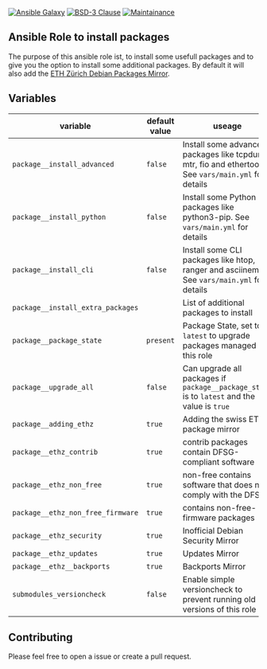 [![Ansible Galaxy](https://ansible.l3d.space/svg/l3d.packages.svg)](https://galaxy.ansible.com/ui/standalone/roles/l3d/packages/)
[![BSD-3 Clause](https://ansible.l3d.space/svg/l3d.packages_license.svg)](LICENSE)
[![Maintainance](https://ansible.l3d.space/svg/l3d.packages_maintainance.svg)](https://ansible.l3d.space/#l3d.packages)

Ansible Role to install packages
---------------------

The purpose of this ansible role ist, to install some usefull packages and to give you the option to install some additional packages.
By default it will also add the [ETH Zürich Debian Packages Mirror](https://debian.ethz.ch/debian/).

 Variables
-----------

| variable | default value | useage |
| --- | --- | --- |
| ``package__install_advanced`` | ``false`` | Install some advanced packages like tcpdump, mtr, fio and ethertools. See ``vars/main.yml`` for details |
| ``package__install_python`` | ``false`` | Install some Python packages like python3-pip. See ``vars/main.yml`` for details |
| ``package__install_cli`` | ``false`` | Install some CLI packages like htop, ranger and asciinema. See ``vars/main.yml`` for details |
| ``package__install_extra_packages`` | | List of additional packages to install |
| ``package__package_state`` | ``present`` | Package State, set to ``latest`` to upgrade packages managed by this role |
| ``package__upgrade_all`` | ``false`` | Can upgrade all packages if ``package__package_state`` is to ``latest`` and the value is ``true`` |
| ``package__adding_ethz`` | ``true`` | Adding the swiss ETH package mirror |
| ``package__ethz_contrib`` | ``true`` | contrib packages contain DFSG-compliant software |
| ``package__ethz_non_free`` | ``true`` | non-free contains software that does not comply with the DFSG. |
| ``package__ethz_non_free_firmware`` | ``true`` | contains non-free-firmware packages |
| ``package__ethz_security`` | ``true`` | Inofficial Debian Security Mirror |
| ``package__ethz_updates`` | ``true`` | Updates Mirror |
| ``package__ethz__backports`` | ``true`` | Backports Mirror |
| ``submodules_versioncheck`` | ``false`` | Enable simple versioncheck to prevent running old versions of this role |

 Contributing
-------------
Please feel free to open a issue or create a pull request.
